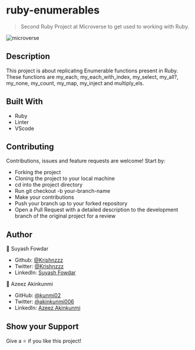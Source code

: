 # ruby-enumerables

> Second Ruby Project at Microverse to get used to working with Ruby.

![microverse](https://camo.githubusercontent.com/3a5835d4f56c57cec85939ac345e43fef164c178/68747470733a2f2f696d672e736869656c64732e696f2f62616467652f4d6963726f76657273652d626c756576696f6c6574)

## Description

This project is about replicating Enumerable functions present in Ruby. These functions are my_each, my_each_with_index, my_select, my_all?, my_none, my_count, my_map, my_inject and multiply_els.

## Built With

- Ruby
- Linter
- VScode

## Contributing

Contributions, issues and feature requests are welcome! Start by:

  - Forking the project
  - Cloning the project to your local machine
  - cd into the project directory
  - Run git checkout -b your-branch-name
  - Make your contributions
  - Push your branch up to your forked repository
  - Open a Pull Request with a detailed description to the development branch of the original project for a review

## Author

👤 Suyash Fowdar
- Github: [@Krishnzzz](https://github.com/krishnzzz)
- Twitter: [@Krishnzzz](https://twitter.com/Krishnzzz)
- LinkedIn: [Suyash Fowdar](https://www.linkedin.com/in/suyash-fowdar-22b89514a/)

👤 Azeez Akinkunmi
- GitHub: [@kunmi02](https://github.com/kunmi02)
- Twitter: [@akinkunmi006](https://twitter.com/akinkunmi006)
- LinkedIn: [Azeez Akinkunmi](https://linkedin.com/in/akinkunmi006)

## Show your Support
Give a ⭐ if you like this project!
